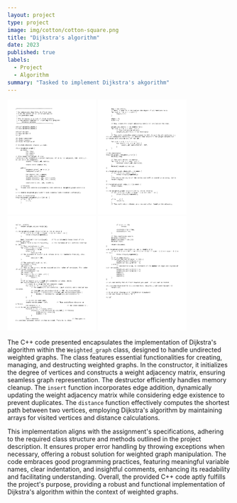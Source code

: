 ```yaml
---
layout: project
type: project
image: img/cotton/cotton-square.png
title: "Dijkstra's algorithm"
date: 2023
published: true
labels:
  - Project
  - Algorithm
summary: "Tasked to implement Dijkstra's akgorithm"
---
```


<img width="200px" class="rounded float-start pe-4" src="../img/DA/annotated-Weighted_graph.h.jpg">
<img width="200px" class="rounded float-start pe-4" src="../img/DA/annotated-Weighted_graph.h-2.jpg">
<img width="200px" class="rounded float-start pe-4" src="../img/DA/annotated-Weighted_graph.h-3.jpg">
<img width="200px" class="rounded float-start pe-4" src="../img/DA/annotated-Weighted_graph.h-4.jpg">


The C++ code presented encapsulates the implementation of Dijkstra's algorithm within the `Weighted_graph` class, designed to handle undirected weighted graphs. The class features essential functionalities for creating, managing, and destructing weighted graphs. In the constructor, it initializes the degree of vertices and constructs a weight adjacency matrix, ensuring seamless graph representation. The destructor efficiently handles memory cleanup. The `insert` function incorporates edge addition, dynamically updating the weight adjacency matrix while considering edge existence to prevent duplicates. The `distance` function effectively computes the shortest path between two vertices, employing Dijkstra's algorithm by maintaining arrays for visited vertices and distance calculations.

This implementation aligns with the assignment's specifications, adhering to the required class structure and methods outlined in the project description. It ensures proper error handling by throwing exceptions when necessary, offering a robust solution for weighted graph manipulation. The code embraces good programming practices, featuring meaningful variable names, clear indentation, and insightful comments, enhancing its readability and facilitating understanding. Overall, the provided C++ code aptly fulfills the project's purpose, providing a robust and functional implementation of Dijkstra's algorithm within the context of weighted graphs.


